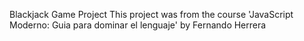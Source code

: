 Blackjack Game Project
This project was from the course 'JavaScript Moderno: Guia para dominar el lenguaje' by Fernando Herrera
